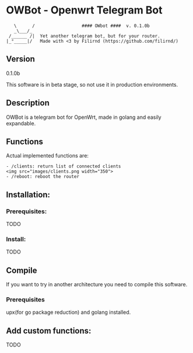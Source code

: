 

# OWBot - Openwrt Telegram Bot


````
   \      /                  #### OWbot ####  v. 0.1.0b
   _\___/_
 /______ /|  Yet another telegram bot, but for your router.
|_°_____|/   Made with <3 by Filirnd (https://github.com/filirnd/)
````

## Version
0.1.0b

This software is in beta stage, so not use it in production environments. 

## Description
OWBot is a telegram bot for OpenWrt, made in golang and easily expandable.


## Functions
Actual implemented functions are:

    - /clients: return list of connected clients
    <img src="images/clients.png width="350">
    - /reboot: reboot the router
     
## Installation:
### Prerequisites:
TODO

### Install:
TODO


## Compile
If you want to try in another architecture you need to compile this software.

### Prerequisites
upx(for go package reduction) and golang installed.

## Add custom functions:
TODO



